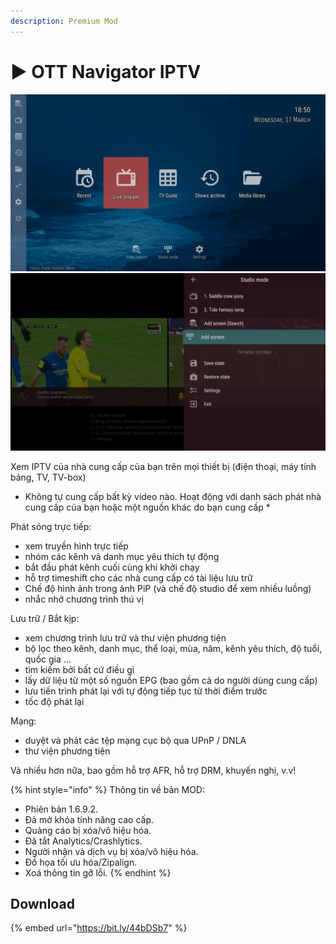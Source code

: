 ```yaml
---
description: Premium Mod
---
```


# ▶ OTT Navigator IPTV

![](../.gitbook/assets/image.png)![](<../.gitbook/assets/image (1).png>)

Xem IPTV của nhà cung cấp của bạn trên mọi thiết bị (điện thoại, máy tính bảng, TV, TV-box)

* Không tự cung cấp bất kỳ video nào. Hoạt động với danh sách phát nhà cung cấp của bạn hoặc một nguồn khác do bạn cung cấp \*

Phát sóng trực tiếp:

* xem truyền hình trực tiếp
* nhóm các kênh và danh mục yêu thích tự động
* bắt đầu phát kênh cuối cùng khi khởi chạy
* hỗ trợ timeshift cho các nhà cung cấp có tài liệu lưu trữ
* Chế độ hình ảnh trong ảnh PiP (và chế độ studio để xem nhiều luồng)
* nhắc nhở chương trình thú vị

Lưu trữ / Bắt kịp:

* xem chương trình lưu trữ và thư viện phương tiện
* bộ lọc theo kênh, danh mục, thể loại, mùa, năm, kênh yêu thích, độ tuổi, quốc gia ...
* tìm kiếm bởi bất cứ điều gì
* lấy dữ liệu từ một số nguồn EPG (bao gồm cả do người dùng cung cấp)
* lưu tiến trình phát lại với tự động tiếp tục từ thời điểm trước
* tốc độ phát lại

Mạng:

* duyệt và phát các tệp mạng cục bộ qua UPnP / DNLA
* thư viện phương tiện

Và nhiều hơn nữa, bao gồm hỗ trợ AFR, hỗ trợ DRM, khuyến nghị, v.v!

{% hint style="info" %}
Thông tin về bản MOD:&#x20;



* Phiên bản 1.6.9.2.&#x20;
* Đã mở khóa tính năng cao cấp.
* Quảng cáo bị xóa/vô hiệu hóa.&#x20;
* Đã tắt Analytics/Crashlytics.&#x20;
* Người nhận và dịch vụ bị xóa/vô hiệu hóa.
* Đồ họa tối ưu hóa/Zipalign.
* Xoá thông tin gỡ lỗi.
{% endhint %}

## Download

{% embed url="https://bit.ly/44bDSb7" %}
